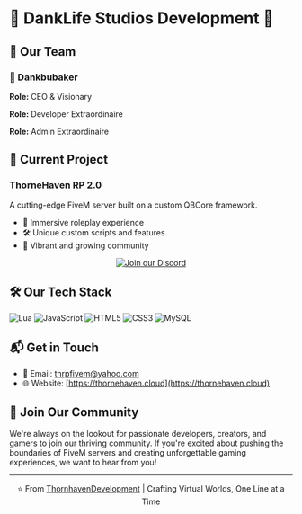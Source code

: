 # 🌟 DankLife Studios Development 🌟

## 👥 Our Team

### 🎩 Dankbubaker
**Role:** CEO & Visionary

**Role:** Developer Extraordinaire

**Role:** Admin Extraordinaire

## 🚀 Current Project

### ThorneHaven RP 2.0
A cutting-edge FiveM server built on a custom QBCore framework.

- 🌆 Immersive roleplay experience
- 🛠️ Unique custom scripts and features
- 🤝 Vibrant and growing community

<div align="center">

[![Join our Discord](https://img.shields.io/discord/1215281703120281610?color=%237289DA&label=Join%20our%20Discord&logo=discord&logoColor=white)](https://discord.gg/wtJNvB3bSK)

</div>

## 🛠️ Our Tech Stack

![Lua](https://img.shields.io/badge/Lua-%232C2D72.svg?style=for-the-badge&logo=lua&logoColor=white)
![JavaScript](https://img.shields.io/badge/JavaScript-%23F7DF1E.svg?style=for-the-badge&logo=javascript&logoColor=black)
![HTML5](https://img.shields.io/badge/HTML5-%23E34F26.svg?style=for-the-badge&logo=html5&logoColor=white)
![CSS3](https://img.shields.io/badge/CSS3-%231572B6.svg?style=for-the-badge&logo=css3&logoColor=white)
![MySQL](https://img.shields.io/badge/MySQL-%2300f.svg?style=for-the-badge&logo=mysql&logoColor=white)

## 📬 Get in Touch

- 📧 Email: [thrpfivem@yahoo.com](mailto:thrpfivem@yahoo.com)
- 🌐 Website: [https://thornehaven.cloud](https://thornehaven.cloud)

## 🤝 Join Our Community

We're always on the lookout for passionate developers, creators, and gamers to join our thriving community. If you're excited about pushing the boundaries of FiveM servers and creating unforgettable gaming experiences, we want to hear from you!

---

<div align="center">

⭐️ From [ThornhavenDevelopment](https://gitlab.com/ThornhavenDevelopment) | Crafting Virtual Worlds, One Line at a Time

</div>

